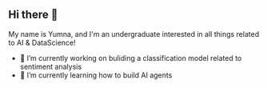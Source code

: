 ## Hi there 👋

My name is Yumna, and I'm an undergraduate  interested in all things related to AI & DataScience!

- 🔭 I’m currently working on buliding a classification model related to sentiment analysis
- 🌱 I’m currently learning how to build AI agents

<!--
**YumnaZai/YumnaZai** is a ✨ _special_ ✨ repository because its `README.md` (this file) appears on your GitHub profile.

Here are some ideas to get you started:

- 🔭 I’m currently working on ...
- 🌱 I’m currently learning ...
- 👯 I’m looking to collaborate on ...
- 🤔 I’m looking for help with ...
- 💬 Ask me about ...
- 📫 How to reach me: ...
- 😄 Pronouns: ...
- ⚡ Fun fact: ...
-->
